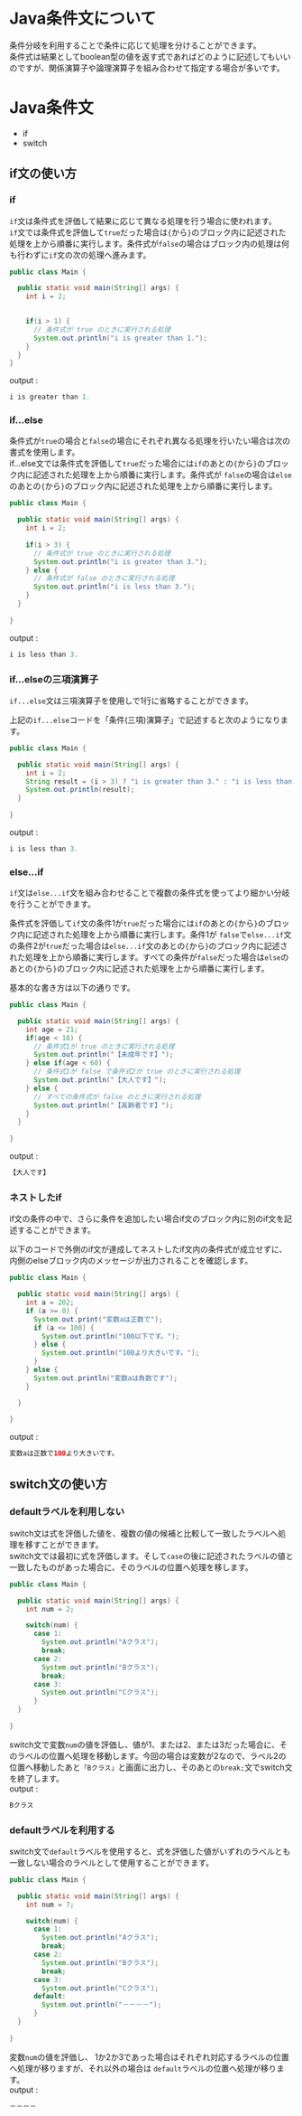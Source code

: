 # Java条件文について
条件分岐を利用することで条件に応じて処理を分けることができます。   
条件式は結果としてboolean型の値を返す式であればどのように記述してもいいのですが、関係演算子や論理演算子を組み合わせて指定する場合が多いです。

# Java条件文
- if
- switch

## if文の使い方

### if

`if`文は条件式を評価して結果に応じて異なる処理を行う場合に使われます。   
`if`文では条件式を評価して`true`だった場合は`{`から`}`のブロック内に記述された処理を上から順番に実行します。条件式が`false`の場合はブロック内の処理は何も行わずに`if`文の次の処理へ進みます。
```java
public class Main {

  public static void main(String[] args) {
    int i = 2;
    

    if(i > 1) {
      // 条件式が true のときに実行される処理
      System.out.println("i is greater than 1.");
    }
  }
}

```
output :
```java
i is greater than 1.
```

### if...else

条件式が`true`の場合と`false`の場合にそれぞれ異なる処理を行いたい場合は次の書式を使用します。   
if...else文では条件式を評価して`true`だった場合には`if`のあとの`{`から`}`のブロック内に記述された処理を上から順番に実行します。条件式が `false`の場合は`else`のあとの`{`から`}`のブロック内に記述された処理を上から順番に実行します。
```java
public class Main {

  public static void main(String[] args) {
    int i = 2;
    
    if(i > 3) {
      // 条件式が true のときに実行される処理
      System.out.println("i is greater than 3.");
    } else {
      // 条件式が false のときに実行される処理
      System.out.println("i is less than 3.");
    }
  }
  
}

```
output :
```java
i is less than 3.
```

### if...elseの三項演算子

`if...else`文は三項演算子を使用しで1行に省略することができます。

上記の`if...else`コードを「条件(三項)演算子」で記述すると次のようになります。

```java
public class Main {

  public static void main(String[] args) {
    int i = 2;
    String result = (i > 3) ? "i is greater than 3." : "i is less than 3.";
    System.out.println(result);
  }
  
}
```

output :
```java
i is less than 3.
```

### else...if

`if`文は`else...if`文を組み合わせることで複数の条件式を使ってより細かい分岐を行うことができます。

条件式を評価して`if`文の条件1が`true`だった場合には`if`のあとの`{`から`}`のブロック内に記述された処理を上から順番に実行します。条件1が `false`で`else...if`文の条件2が`true`だった場合は`else...if`文のあとの`{`から`}`のブロック内に記述された処理を上から順番に実行します。すべての条件が`false`だった場合は`else`のあとの`{`から`}`のブロック内に記述された処理を上から順番に実行します。

基本的な書き方は以下の通りです。

```java
public class Main {

  public static void main(String[] args) {
    int age = 21;
    if(age < 18) {
      // 条件式1が true のときに実行される処理
      System.out.println("【未成年です】");
    } else if(age < 60) {
      // 条件式1が false で条件式2が true のときに実行される処理
      System.out.println("【大人です】");
    } else {
      // すべての条件式が false のときに実行される処理
      System.out.println("【高齢者です】");
    }
  }
  
}

```
output :
```java
【大人です】
```

### ネストしたif

if文の条件の中で、さらに条件を追加したい場合if文のブロック内に別のif文を記述することができます。

以下のコードで外側のif文が達成してネストしたif文内の条件式が成立せずに、内側のelseブロック内のメッセージが出力されることを確認します。

```java
public class Main {

  public static void main(String[] args) {
    int a = 202;
    if (a >= 0) {
      System.out.print("変数aは正数で");
      if (a <= 100) {
        System.out.println("100以下です。");
      } else {
        System.out.println("100より大きいです。");
      }
    } else {
      System.out.println("変数aは負数です");
    }

  }
  
}
```

output :

```java
変数aは正数で100より大きいです。
```

## switch文の使い方

### defaultラベルを利用しない

switch文は式を評価した値を、複数の値の候補と比較して一致したラベルへ処理を移すことができます。   
switch文では最初に式を評価します。そして`case`の後に記述されたラベルの値と一致したものがあった場合に、そのラベルの位置へ処理を移します。
```java
public class Main {

  public static void main(String[] args) {
    int num = 2;

    switch(num) {
      case 1:
        System.out.println("Aクラス");
        break;
      case 2:
        System.out.println("Bクラス");
        break;
      case 3:
        System.out.println("Cクラス");
      }
  }
  
}

```
switch文で変数`num`の値を評価し、値が1、または2、または3だった場合に、そのラベルの位置へ処理を移動します。今回の場合は変数が2なので、ラベル2の位置へ移動したあと`「Bクラス」`と画面に出力し、そのあとの`break;`文でswitch文を終了します。   
output :
```java
Bクラス
```

### defaultラベルを利用する

switch文で`default`ラベルを使用すると、式を評価した値がいずれのラベルとも一致しない場合のラベルとして使用することができます。
```java
public class Main {

  public static void main(String[] args) {
    int num = 7;

    switch(num) {
      case 1:
        System.out.println("Aクラス");
        break;
      case 2:
        System.out.println("Bクラス");
        break;
      case 3:
        System.out.println("Cクラス");
      default:
        System.out.println("－－－－");
      }
  }
  
}

```
変数`num`の値を評価し、 1か2か3であった場合はそれぞれ対応するラベルの位置へ処理が移りますが、それ以外の場合は `default`ラベルの位置へ処理が移ります。   
output :
```java
－－－－
```
